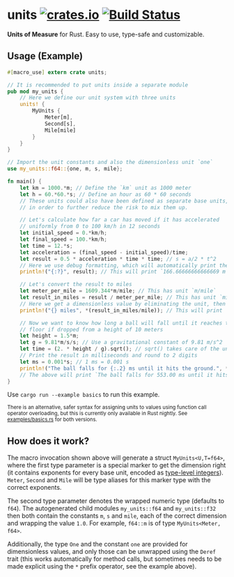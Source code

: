 # units [![crates.io](https://img.shields.io/crates/v/units.svg)](https://crates.io/crates/units) [![Build Status](https://travis-ci.org/Boddlnagg/units.svg?branch=master)](https://travis-ci.org/Boddlnagg/units)

**Units of Measure** for Rust. Easy to use, type-safe and customizable.

## Usage (Example)
```rust
#[macro_use] extern crate units;

// It is recommended to put units inside a separate module
pub mod my_units {
    // Here we define our unit system with three units
    units! {
        MyUnits {
            Meter[m],
            Second[s],
            Mile[mile]
        }
    }
}

// Import the unit constants and also the dimensionless unit `one`
use my_units::f64::{one, m, s, mile};

fn main() {
    let km = 1000.*m; // Define the `km` unit as 1000 meter
    let h = 60.*60.*s; // Define an hour as 60 * 60 seconds
    // These units could also have been defined as separate base units,
    // in order to further reduce the risk to mix them up.

    // Let's calculate how far a car has moved if it has accelerated
    // uniformly from 0 to 100 km/h in 12 seconds
    let initial_speed = 0.*km/h;
    let final_speed = 100.*km/h;
    let time = 12.*s;
    let acceleration = (final_speed - initial_speed)/time;
    let result = 0.5 * acceleration * time * time; // s = a/2 * t^2
    // Here we use debug formatting, which will automatically print the base dimensions
    println!("{:?}", result); // This will print `166.66666666666669 m`

    // Let's convert the result to miles
    let meter_per_mile = 1609.344*m/mile; // This has unit `m/mile`
    let result_in_miles = result / meter_per_mile; // This has unit `mile`
    // Here we get a dimensionless value by eliminating the unit, then use deref (*) to extract the raw f64.
    println!("{} miles", *(result_in_miles/mile)); // This will print `0.103561865372889 miles`

    // Now we want to know how long a ball will fall until it reaches the
    // floor if dropped from a height of 10 meters
    let height = 1.5*m;
    let g = 9.81*m/s/s; // Use a gravitational constant of 9.81 m/s^2
    let time = (2. * height / g).sqrt(); // sqrt() takes care of the units
    // Print the result in milliseconds and round to 2 digits
    let ms = 0.001*s; // 1 ms = 0.001 s
    println!("The ball falls for {:.2} ms until it hits the ground.", *(time/ms));
    // The above will print `The ball falls for 553.00 ms until it hits the ground.`
}
```
Use `cargo run --example basics` to run this example.

<sup>There is an alternative, safer syntax for assigning units to values using function call operator overloading, but this is currently only available in Rust nightly. See [examples/basics.rs](examples/basics.rs) for both versions.</sup>


## How does it work?
The macro invocation shown above will generate a struct `MyUnits<U,T=f64>`, where the first type parameter is a special marker to get the dimension right (it contains exponents for every base unit, encoded as [type-level integers](http://github.com/Boddlnagg/tylar)). `Meter`, `Second` and `Mile` will be type aliases for this marker type with the correct exponents.

The second type parameter denotes the wrapped numeric type (defaults to `f64`). The autogenerated child modules `my_units::f64` and `my_units::f32` then both contain the constants `m`, `s` and `mile`, each of the correct dimension and wrapping the value `1.0`. For example, `f64::m` is of type `MyUnits<Meter, f64>`.

Additionally, the type `One` and the constant `one` are provided for dimensionless values, and only those can be unwrapped using the `Deref` trait (this works automatically for method calls, but sometimes needs to be made explicit using the `*` prefix operator, see the example above).
